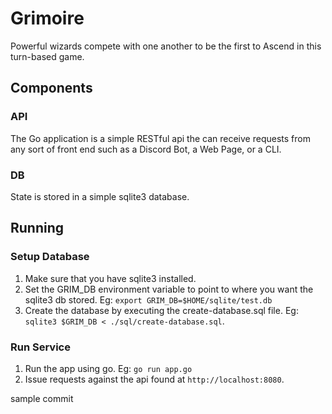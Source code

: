 # Grimoire

Powerful wizards compete with one another to be the first to Ascend in this turn-based game.

## Components

### API

The Go application is a simple RESTful api the can receive requests from any sort of front end such as a Discord Bot, a Web Page, or a CLI.

### DB

State is stored in a simple sqlite3 database.

## Running

### Setup Database

1. Make sure that you have sqlite3 installed.
1. Set the GRIM_DB environment variable to point to where you want the sqlite3 db stored.
  Eg: `export GRIM_DB=$HOME/sqlite/test.db`
1. Create the database by executing the create-database.sql file.
  Eg: `sqlite3 $GRIM_DB < ./sql/create-database.sql`.

### Run Service

1. Run the app using go.
  Eg: `go run app.go`
1. Issue requests against the api found at `http://localhost:8080`.

sample commit
